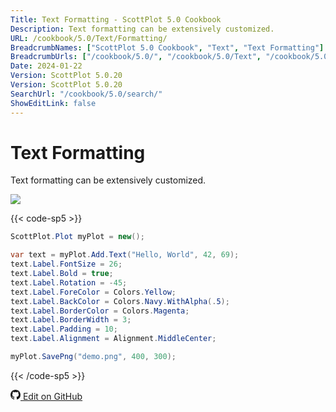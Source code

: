 ```yaml
---
Title: Text Formatting - ScottPlot 5.0 Cookbook
Description: Text formatting can be extensively customized.
URL: /cookbook/5.0/Text/Formatting/
BreadcrumbNames: ["ScottPlot 5.0 Cookbook", "Text", "Text Formatting"]
BreadcrumbUrls: ["/cookbook/5.0/", "/cookbook/5.0/Text", "/cookbook/5.0/Text/Formatting"]
Date: 2024-01-22
Version: ScottPlot 5.0.20
Version: ScottPlot 5.0.20
SearchUrl: "/cookbook/5.0/search/"
ShowEditLink: false
---
```


# Text Formatting


Text formatting can be extensively customized.

[![](/cookbook/5.0/images/Formatting.png)](/cookbook/5.0/images/Formatting.png)

{{< code-sp5 >}}

```cs
ScottPlot.Plot myPlot = new();

var text = myPlot.Add.Text("Hello, World", 42, 69);
text.Label.FontSize = 26;
text.Label.Bold = true;
text.Label.Rotation = -45;
text.Label.ForeColor = Colors.Yellow;
text.Label.BackColor = Colors.Navy.WithAlpha(.5);
text.Label.BorderColor = Colors.Magenta;
text.Label.BorderWidth = 3;
text.Label.Padding = 10;
text.Label.Alignment = Alignment.MiddleCenter;

myPlot.SavePng("demo.png", 400, 300);

```

{{< /code-sp5 >}}

<a href='https://github.com/ScottPlot/ScottPlot/blob/main/src/ScottPlot5/ScottPlot5%20Cookbook/Recipes/PlotTypes/Text.cs'><svg xmlns="http://www.w3.org/2000/svg" width="16" height="16" fill="currentColor" class="mb-1 bi bi-github" viewBox="0 0 16 16">
  <path d="M8 0C3.58 0 0 3.58 0 8c0 3.54 2.29 6.53 5.47 7.59.4.07.55-.17.55-.38 0-.19-.01-.82-.01-1.49-2.01.37-2.53-.49-2.69-.94-.09-.23-.48-.94-.82-1.13-.28-.15-.68-.52-.01-.53.63-.01 1.08.58 1.23.82.72 1.21 1.87.87 2.33.66.07-.52.28-.87.51-1.07-1.78-.2-3.64-.89-3.64-3.95 0-.87.31-1.59.82-2.15-.08-.2-.36-1.02.08-2.12 0 0 .67-.21 2.2.82.64-.18 1.32-.27 2-.27s1.36.09 2 .27c1.53-1.04 2.2-.82 2.2-.82.44 1.1.16 1.92.08 2.12.51.56.82 1.27.82 2.15 0 3.07-1.87 3.75-3.65 3.95.29.25.54.73.54 1.48 0 1.07-.01 1.93-.01 2.2 0 .21.15.46.55.38A8.01 8.01 0 0 0 16 8c0-4.42-3.58-8-8-8"/>
</svg> Edit on GitHub</a>

